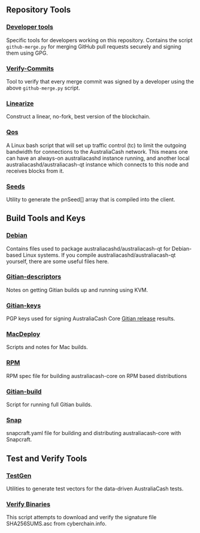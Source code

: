 Repository Tools
---------------------

### [Developer tools](/contrib/devtools) ###
Specific tools for developers working on this repository.
Contains the script `github-merge.py` for merging GitHub pull requests securely and signing them using GPG.

### [Verify-Commits](/contrib/verify-commits) ###
Tool to verify that every merge commit was signed by a developer using the above `github-merge.py` script.

### [Linearize](/contrib/linearize) ###
Construct a linear, no-fork, best version of the blockchain.

### [Qos](/contrib/qos) ###

A Linux bash script that will set up traffic control (tc) to limit the outgoing bandwidth for connections to the AustraliaCash network. This means one can have an always-on australiacashd instance running, and another local australiacashd/australiacash-qt instance which connects to this node and receives blocks from it.

### [Seeds](/contrib/seeds) ###
Utility to generate the pnSeed[] array that is compiled into the client.

Build Tools and Keys
---------------------

### [Debian](/contrib/debian) ###
Contains files used to package australiacashd/australiacash-qt
for Debian-based Linux systems. If you compile australiacashd/australiacash-qt yourself, there are some useful files here.

### [Gitian-descriptors](/contrib/gitian-descriptors) ###
Notes on getting Gitian builds up and running using KVM.

### [Gitian-keys](/contrib/gitian-keys)
PGP keys used for signing AustraliaCash Core [Gitian release](/doc/release-process.md) results.

### [MacDeploy](/contrib/macdeploy) ###
Scripts and notes for Mac builds.

### [RPM](/contrib/rpm) ###
RPM spec file for building australiacash-core on RPM based distributions

### [Gitian-build](/contrib/gitian-build.sh) ###
Script for running full Gitian builds.

### [Snap](/contrib/snap) ###
snapcraft.yaml file for building and distributing australiacash-core with Snapcraft.

Test and Verify Tools
---------------------

### [TestGen](/contrib/testgen) ###
Utilities to generate test vectors for the data-driven AustraliaCash tests.

### [Verify Binaries](/contrib/verifybinaries) ###
This script attempts to download and verify the signature file SHA256SUMS.asc from cyberchain.info.

